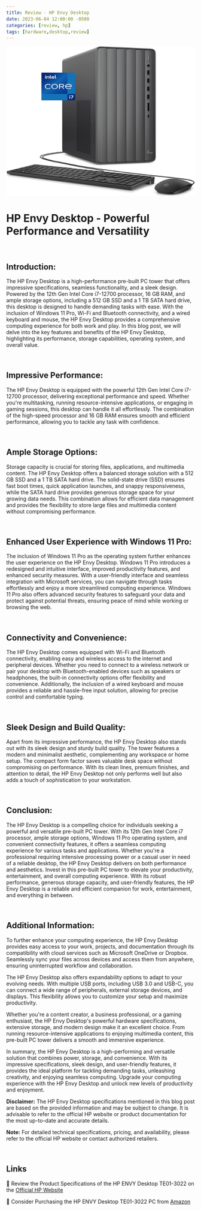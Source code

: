 ```yaml
---
title: Review - HP Envy Desktop
date: 2023-06-04 12:00:00 -0500
categories: [review, hp]
tags: [hardware,desktop,review]
---
```



<img src="/assets/img/reviews/hp-envy-desktop.jpg" alt="HP Envy Desktop" style="height:400px; width:600px;" />

# HP Envy Desktop - Powerful Performance and Versatility

<br>

## Introduction:
The HP Envy Desktop is a high-performance pre-built PC tower that offers impressive specifications, seamless functionality, and a sleek design. Powered by the 12th Gen Intel Core i7-12700 processor, 16 GB RAM, and ample storage options, including a 512 GB SSD and a 1 TB SATA hard drive, this desktop is designed to handle demanding tasks with ease. With the inclusion of Windows 11 Pro, Wi-Fi and Bluetooth connectivity, and a wired keyboard and mouse, the HP Envy Desktop provides a comprehensive computing experience for both work and play. In this blog post, we will delve into the key features and benefits of the HP Envy Desktop, highlighting its performance, storage capabilities, operating system, and overall value.

<br>

## Impressive Performance:
The HP Envy Desktop is equipped with the powerful 12th Gen Intel Core i7-12700 processor, delivering exceptional performance and speed. Whether you're multitasking, running resource-intensive applications, or engaging in gaming sessions, this desktop can handle it all effortlessly. The combination of the high-speed processor and 16 GB RAM ensures smooth and efficient performance, allowing you to tackle any task with confidence.

<br>

## Ample Storage Options:
Storage capacity is crucial for storing files, applications, and multimedia content. The HP Envy Desktop offers a balanced storage solution with a 512 GB SSD and a 1 TB SATA hard drive. The solid-state drive (SSD) ensures fast boot times, quick application launches, and snappy responsiveness, while the SATA hard drive provides generous storage space for your growing data needs. This combination allows for efficient data management and provides the flexibility to store large files and multimedia content without compromising performance.

<br>

## Enhanced User Experience with Windows 11 Pro:
The inclusion of Windows 11 Pro as the operating system further enhances the user experience on the HP Envy Desktop. Windows 11 Pro introduces a redesigned and intuitive interface, improved productivity features, and enhanced security measures. With a user-friendly interface and seamless integration with Microsoft services, you can navigate through tasks effortlessly and enjoy a more streamlined computing experience. Windows 11 Pro also offers advanced security features to safeguard your data and protect against potential threats, ensuring peace of mind while working or browsing the web.

<br>

## Connectivity and Convenience:
The HP Envy Desktop comes equipped with Wi-Fi and Bluetooth connectivity, enabling easy and wireless access to the internet and peripheral devices. Whether you need to connect to a wireless network or pair your desktop with Bluetooth-enabled devices such as speakers or headphones, the built-in connectivity options offer flexibility and convenience. Additionally, the inclusion of a wired keyboard and mouse provides a reliable and hassle-free input solution, allowing for precise control and comfortable typing.

<br>

## Sleek Design and Build Quality:
Apart from its impressive performance, the HP Envy Desktop also stands out with its sleek design and sturdy build quality. The tower features a modern and minimalist aesthetic, complementing any workspace or home setup. The compact form factor saves valuable desk space without compromising on performance. With its clean lines, premium finishes, and attention to detail, the HP Envy Desktop not only performs well but also adds a touch of sophistication to your workstation.

<br>

## Conclusion:
The HP Envy Desktop is a compelling choice for individuals seeking a powerful and versatile pre-built PC tower. With its 12th Gen Intel Core i7 processor, ample storage options, Windows 11 Pro operating system, and convenient connectivity features, it offers a seamless computing experience for various tasks and applications. Whether you're a professional requiring intensive processing power or a casual user in need of a reliable desktop, the HP Envy Desktop delivers on both performance and aesthetics. Invest in this pre-built PC tower to elevate your productivity, entertainment, and overall computing experience. With its robust performance, generous storage capacity, and user-friendly features, the HP Envy Desktop is a reliable and efficient companion for work, entertainment, and everything in between.

<br>

## Additional Information:

To further enhance your computing experience, the HP Envy Desktop provides easy access to your work, projects, and documentation through its compatibility with cloud services such as Microsoft OneDrive or Dropbox. Seamlessly sync your files across devices and access them from anywhere, ensuring uninterrupted workflow and collaboration.

The HP Envy Desktop also offers expandability options to adapt to your evolving needs. With multiple USB ports, including USB 3.0 and USB-C, you can connect a wide range of peripherals, external storage devices, and displays. This flexibility allows you to customize your setup and maximize productivity.

Whether you're a content creator, a business professional, or a gaming enthusiast, the HP Envy Desktop's powerful hardware specifications, extensive storage, and modern design make it an excellent choice. From running resource-intensive applications to enjoying multimedia content, this pre-built PC tower delivers a smooth and immersive experience.

In summary, the HP Envy Desktop is a high-performing and versatile solution that combines power, storage, and convenience. With its impressive specifications, sleek design, and user-friendly features, it provides the ideal platform for tackling demanding tasks, unleashing creativity, and enjoying seamless computing. Upgrade your computing experience with the HP Envy Desktop and unlock new levels of productivity and enjoyment.

**Disclaimer:** The HP Envy Desktop specifications mentioned in this blog post are based on the provided information and may be subject to change. It is advisable to refer to the official HP website or product documentation for the most up-to-date and accurate details.

**Note:** For detailed technical specifications, pricing, and availability, please refer to the official HP website or contact authorized retailers.

<br>

## Links

🔗 Review the Product Specifications of the HP ENVY Desktop TE01-3022 on the  [Official HP Website](https://support.hp.com/us-en/document/c08218456)

🔗 Consider Purchasing the HP ENVY Desktop TE01-3022 PC from [Amazon](https://www.amazon.com/HP-i7-12700-Bluetooth-Pre-Built-TE01-3022/dp/B0B2CBQHCK/ref=sr_1_3?crid=3E6YIOI0D74B0&keywords=hp+desktop+i7&qid=1685903154&sprefix=hp+desktop%2Caps%2C114&sr=8-3&ufe=app_do%3Aamzn1.fos.ac2169a1-b668-44b9-8bd0-5ec63b24bcb5)


